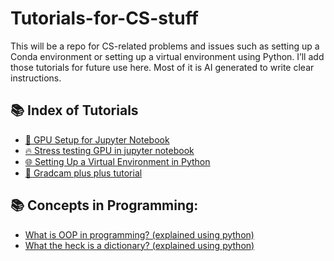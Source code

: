 # Tutorials-for-CS-stuff

This will be a repo for CS-related problems and issues such as setting up a Conda environment or setting up a virtual environment using Python. I’ll add those tutorials for future use here. Most of it is AI generated to write clear instructions.

## 📚 Index of Tutorials

- [🚀 GPU Setup for Jupyter Notebook](setting_up_jupyter_for_gpu_use.md)
- [🔥 Stress testing GPU in jupyter notebook](Testing_GPU_in_Jupyter.ipynb)
- [🌐 Setting Up a Virtual Environment in Python](setting_up_virtual_env_using_python.md)
- [🚀 Gradcam plus plus tutorial](GradCAMPlusPlus_Tutorial.md)







## 📚 Concepts in Programming:

- [What is OOP in programming? (explained using python)](Python_Classes(OOP).ipynb)
- [What the heck is a dictionary? (explained using python)](dictionary.md)

